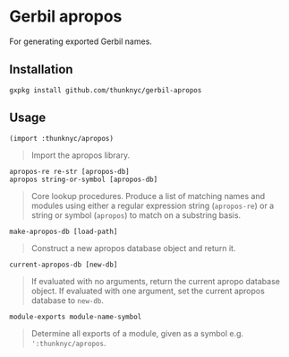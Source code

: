 # Gerbil apropos
For generating exported Gerbil names.

## Installation

```
gxpkg install github.com/thunknyc/gerbil-apropos
```

## Usage

`(import :thunknyc/apropos)`

> Import the apropos library.

`apropos-re re-str [apropos-db]`  
`apropos string-or-symbol [apropos-db]`

> Core lookup procedures. Produce a list of matching names and
modules using either a regular expression string (`apropos-re`)
or a string or symbol (`apropos`) to match on a substring basis.

`make-apropos-db [load-path]`

> Construct a new apropos database object and return it.

`current-apropos-db [new-db]`
> If evaluated with no arguments, return the current apropo database
object. If evaluated with one argument, set the current apropos
database to `new-db`.

`module-exports module-name-symbol`
> Determine all exports of a module, given as a symbol
e.g. `':thunknyc/apropos`.
